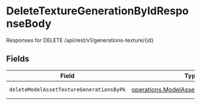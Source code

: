 # DeleteTextureGenerationByIdResponseBody

Responses for DELETE /api/rest/v1/generations-texture/{id}


## Fields

| Field                                                                                                     | Type                                                                                                      | Required                                                                                                  | Description                                                                                               |
| --------------------------------------------------------------------------------------------------------- | --------------------------------------------------------------------------------------------------------- | --------------------------------------------------------------------------------------------------------- | --------------------------------------------------------------------------------------------------------- |
| `deleteModelAssetTextureGenerationsByPk`                                                                  | [operations.ModelAssetTextureGenerations](../../../sdk/models/operations/modelassettexturegenerations.md) | :heavy_minus_sign:                                                                                        | columns and relationships of "model_asset_texture_generations"                                            |
